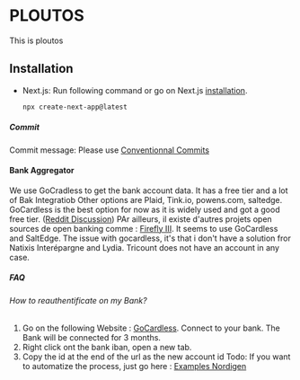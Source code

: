 # PLOUTOS
This is ploutos


## Installation

- Next.js: Run following command or go on Next.js [installation](https://nextjs.org/docs/app/getting-started/installation).
    ```bash
    npx create-next-app@latest
    ```


##### Commit
Commit message: Please use [Conventionnal Commits](https://www.conventionalcommits.org/en/v1.0.0/)


#### Bank Aggregator

We use GoCradless to get the bank account data. It has a free tier and a lot of Bak Integratiob 
Other options are Plaid, Tink.io, powens.com, saltedge.
GoCardless is the best option for now as it is widely used and got a good free tier. ([Reddit Discussion](https://www.reddit.com/r/vosfinances/comments/1f3zw6j/liste_des_transactions_via_api_open_banking/)) 
PAr ailleurs, il existe d'autres projets open sources de open banking comme : [Firefly III](https://www.firefly-iii.org/). It seems to use GoCardless and SaltEdge. 
The issue with gocardless, it's that i don't have a solution fror Natixis Interépargne and Lydia. Tricount does not have an account in any case. 


##### FAQ

###### How to reauthentificate on my Bank? 
1. Go on the following Website : [GoCardless](https://bankaccountdata.gocardless.com/data/). Connect to your bank. The Bank will be connected for 3 months. 
2. Right click ont the bank iban, open a new tab. 
3. Copy the id at the end of the url as the new account id
Todo: If you want to automatize the process, just go here : [Examples Nordigen](https://github.com/nordigen/nordigen-python/blob/master/example/app.py)

